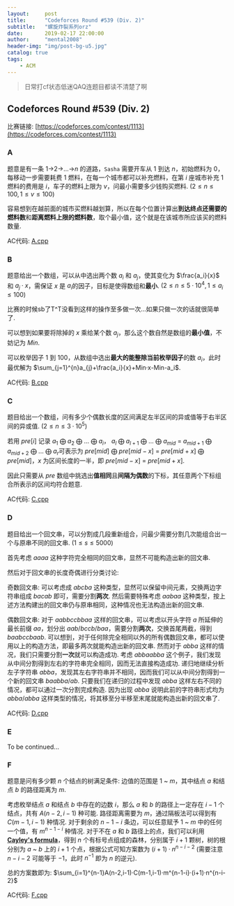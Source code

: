 ```yaml
---
layout:     post
title:      "Codeforces Round #539 (Div. 2)"
subtitle:   "螺旋炸裂系列orz"
date:       2019-02-17 22:00:00
author:     "mental2008"
header-img: "img/post-bg-u5.jpg"
catalog: true
tags:
    - ACM
---
```


> 日常打cf状态低迷QAQ连题目都读不清楚了啊

## Codeforces Round #539 (Div. 2)

比赛链接: [https://codeforces.com/contest/1113](https://codeforces.com/contest/1113)

### A

题意是有一条 $1$->$2$->...->$n$ 的道路，`Sasha` 需要开车从 $1$ 到达 $n$，初始燃料为 $0$，每移动一步需要耗费 $1$ 燃料，在每一个城市都可以补充燃料，在第 $i$ 座城市补充 $1$ 燃料的费用是 $i$，车子的燃料上限为 $v$，问最小需要多少钱购买燃料.  $(2 \le n \le 100, 1 \le v \le 100)$

容易想到在越前面的城市买燃料越划算，所以在每个位置计算出**到达终点还需要的燃料数**和**距离燃料上限的燃料数**，取个最小值，这个就是在该城市所应该买的燃料数量.

AC代码: [A.cpp](https://github.com/mental2008/ACM/blob/master/Codeforces%20Round%20%23539%20(Div.%202)/A.cpp)

### B

题意给出一个数组，可以从中选出两个数 $a_i$ 和 $a_j$，使其变化为 $\frac{a_i}{x}$ 和 $a_j·x$，需保证 $x$ 是 $a_i$的因子，目标是使得数组和**最小**. $(2 \le n \le 5·10^4,1 \le a_i \le 100)$

比赛的时候sb了T^T没看到这样的操作至多做一次...如果只做一次的话就很简单了.

可以想到如果要将除掉的 $x$ 乘给某个数 $a_j$，那么这个数自然是数组的**最小值**，不妨记为 $Min$.

可以枚举因子 $1$ 到 $100$，从数组中选出**最大的能整除当前枚举因子**的数 $a_i$，此时最优解为 $\sum_{j=1}^{n}a_{j}+\frac{a_i}{x}+Min·x-Min-a_i$.

AC代码: [B.cpp](https://github.com/mental2008/ACM/blob/master/Codeforces%20Round%20%23539%20(Div.%202)/B.cpp)

### C

题目给出一个数组，问有多少个偶数长度的区间满足左半区间的异或值等于右半区间的异或值. $(2 \le n \le 3·10^5)$

若用 $pre[i]$ 记录 $a_1$ $\bigoplus$ $a_2$ $\bigoplus$ ... $\bigoplus$ $a_i$， $a_l$ $\bigoplus$ $a_{l+1}$ $\bigoplus$ ... $\bigoplus$ $a_{mid}$ = $a_{mid+1}$ $\bigoplus$ $a_{mid+2}$ $\bigoplus$ ... $\bigoplus$ $a_{r}$可表示为 $pre[mid]$ $\bigoplus$ $pre[mid-x]$ = $pre[mid+x]$ $\bigoplus$ $pre[mid]$，$x$ 为区间长度的一半，即 $pre[mid-x]$ = $pre[mid+x]$.

因此只需要从 $pre$ 数组中挑选出**值相同**且**间隔为偶数**的下标，其任意两个下标组合所表示的区间均符合题意.

AC代码: [C.cpp](https://github.com/mental2008/ACM/blob/master/Codeforces%20Round%20%23539%20(Div.%202)/C.cpp)

### D

题目给出一个回文串，可以分割成几段重新组合，问最少需要分割几次能组合出一个与原串不同的回文串. $(1 \le s \le 5000)$

首先考虑 $aaaa$ 这种字符完全相同的回文串，显然不可能构造出新的回文串.

然后对于回文串的长度奇偶进行分类讨论:

奇数回文串: 可以考虑成 $abcba$ 这种类型，显然可以保留中间元素，交换两边字符串组成 $bacab$ 即可，需要分割**两次**. 然后需要特殊考虑 $aabaa$ 这种类型，按上述方法构建出的回文串仍与原串相同，这种情况也无法构造出新的回文串.

偶数回文串: 对于 $aabbccbbaa$ 这样的回文串，可以考虑以开头字符 $a$ 所延伸的最长前缀 $aa$，划分出 $aab$/$bccb$/$baa$，需要分割**两次**，交换首尾两截，得到 $baabccbaab$. 可以想到，对于任何除完全相同以外的所有偶数回文串，都可以使用以上的构造方法，即最多两次就能构造出新的回文串. 然而对于 $abba$ 这样的情况，我们只需要分割**一次**就可以构造成功. 考虑 $abbaabba$ 这个例子，我们发现从中间分割得到左右的字符串完全相同，因而无法直接构造成功. 递归地继续分析左子字符串 $abba$，发现其左右字符串并不相同，因而我们可以从中间分割得到一个新的回文串 $baabba$/$ab$. 只要我们在递归的过程中发现 $abba$ 这样左右不同的情况，都可以通过一次分割完成构造. 因为出现 $abba$ 说明此前的字符串形式均为 $abba$/$abba$ 这样类型的情况，将其移至分半移至末尾就能构造出新的回文串了.

AC代码: [D.cpp](https://github.com/mental2008/ACM/blob/master/Codeforces%20Round%20%23539%20(Div.%202)/D.cpp)

### E

To be continued...

### F

题意是问有多少颗 $n$ 个结点的树满足条件: 边值的范围是 $1$ ~ $m$，其中结点 $a$ 和结点 $b$ 的路径距离为 $m$.

考虑枚举结点 $a$ 和结点 $b$ 中存在的边数 $i$，那么 $a$ 和 $b$ 的路径上一定存在 $i-1$ 个结点，共有 $A(n-2,i-1)$ 种可能. 路径距离需要为 $m$，通过隔板法可以得到有 $C(m-1,i-1)$ 种情况. 对于剩余的 $n-1-i$ 条边，可以任意赋予 $1$ ~ $m$ 中的任何一个值，有 $m^{n-1-i}$ 种情况. 对于不在 $a$ 和 $b$ 路径上的点，我们可以利用 **[Cayley's formula](https://en.wikipedia.org/wiki/Cayley's_formula#Generalizations)**，得到 $n$ 个有标号点组成的森林，分别属于 $i+1$ 颗树，树的根分别为 $a$ ~ $b$ 上的 $i+1$ 个点，根据公式可知方案数为 $(i+1)·n^{n-i-2}$ (需要注意 $n-i-2$ 可能等于 $-1$，此时 $n^{-1}$ 即为 $n$ 的逆元).

总的方案数即为: $\sum_{i=1}^{n-1}A(n-2,i-1)·C(m-1,i-1)·m^{n-1-i}·(i+1)·n^{n-i-2}$

AC代码: [F.cpp](https://github.com/mental2008/ACM/blob/master/Codeforces%20Round%20%23539%20(Div.%202)/F.cpp)